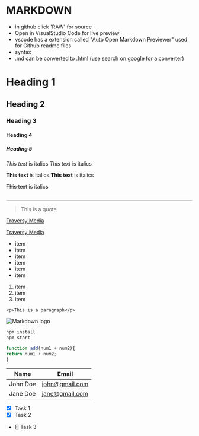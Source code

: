 # MARKDOWN

- in github click 'RAW' for source
- Open in VisualStudio Code for live preview
- vscode has a extension called "Auto Open Markdown Previewer" used for Github readme files
- syntax
- .md can be converted to .html (use search on google for a converter)

<!-- Headings -->

# Heading 1

## Heading 2

### Heading 3

#### Heading 4

##### Heading 5

<!-- Italics -->

_This text_ is italics
_This text_ is italics

<!-- Strong -->

**This text** is italics
**This text** is italics

<!-- Strikethrough -->

~~This text~~ is italics

## <!-- Horizontal rule -->

---

<!-- Blockquote -->

> This is a quote

<!-- Links -->

[Traversy Media](htt://www.traversymedia.com)

<!-- Link with custom tooltip text -->

[Traversy Media](htt://www.traversymedia.com "Traversy Media")

<!-- UL -->

- item
- item
- item
- item
- item
- item

<!-- OL -->

1. item
1. item
1. item

<!-- inline code block -->

`<p>This is a paragraph</p>`

<!-- image -->

![Markdown logo](https://markdown-here.com/img/icon256.png)

<!-- GIT specific -->

```bash
npm install
npm start
```

```javascript
function add(num1 + num2){
return num1 + num2;
}
```

<!-- tables -->

| Name     | Email          |
| -------- | -------------- |
| John Doe | john@gmail.com |
| Jane Doe | jane@gmail.com |

<!-- task lists -->

- [x] Task 1
- [x] Task 2
- [] Task 3
  ​
